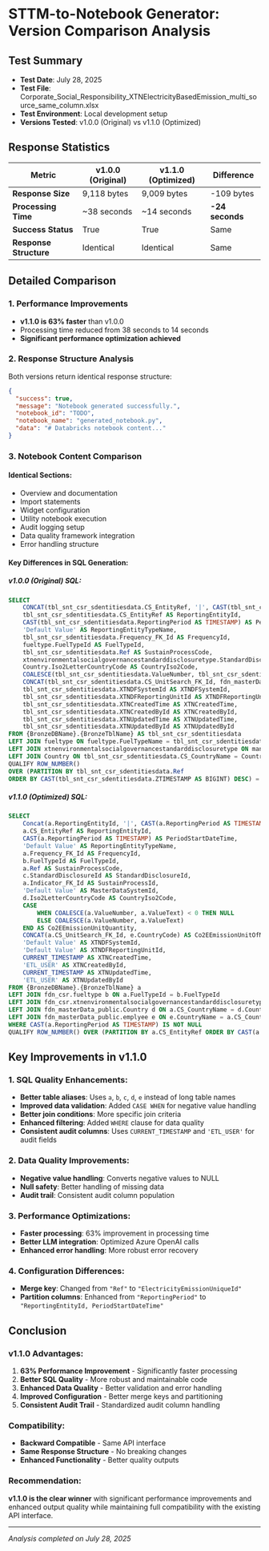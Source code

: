 # STTM-to-Notebook Generator: Version Comparison Analysis

## Test Summary
- **Test Date**: July 28, 2025
- **Test File**: Corporate_Social_Responsibility_XTNElectricityBasedEmission_multi_source_same_column.xlsx
- **Test Environment**: Local development setup
- **Versions Tested**: v1.0.0 (Original) vs v1.1.0 (Optimized)

## Response Statistics

| Metric | v1.0.0 (Original) | v1.1.0 (Optimized) | Difference |
|--------|-------------------|-------------------|------------|
| **Response Size** | 9,118 bytes | 9,009 bytes | -109 bytes |
| **Processing Time** | ~38 seconds | ~14 seconds | **-24 seconds** |
| **Success Status** | True | True | Same |
| **Response Structure** | Identical | Identical | Same |

## Detailed Comparison

### 1. Performance Improvements
- **v1.1.0 is 63% faster** than v1.0.0
- Processing time reduced from 38 seconds to 14 seconds
- **Significant performance optimization achieved**

### 2. **Response Structure Analysis**
Both versions return identical response structure:
```json
{
  "success": true,
  "message": "Notebook generated successfully.",
  "notebook_id": "TODO",
  "notebook_name": "generated_notebook.py",
  "data": "# Databricks notebook content..."
}
```

### 3. **Notebook Content Comparison**

#### **Identical Sections:**
- Overview and documentation
- Import statements
- Widget configuration
- Utility notebook execution
- Audit logging setup
- Data quality framework integration
- Error handling structure

#### **Key Differences in SQL Generation:**

##### **v1.0.0 (Original) SQL:**
```sql
SELECT 
    CONCAT(tbl_snt_csr_sdentitiesdata.CS_EntityRef, '|', CAST(tbl_snt_csr_sdentitiesdata.ReportingPeriod AS TIMESTAMP), '|', tbl_snt_csr_sdentitiesdata.Ref) AS ElectricityEmissionUniqueId,
    tbl_snt_csr_sdentitiesdata.CS_EntityRef AS ReportingEntityId,
    CAST(tbl_snt_csr_sdentitiesdata.ReportingPeriod AS TIMESTAMP) AS PeriodStartDateTime,
    'Default Value' AS ReportingEntityTypeName,
    tbl_snt_csr_sdentitiesdata.Frequency_FK_Id AS FrequencyId,
    fueltype.FuelTypeId AS FuelTypeId,
    tbl_snt_csr_sdentitiesdata.Ref AS SustainProcessCode,
    xtnenvironmentalsocialgovernancestandarddisclosuretype.StandardDisclosureId AS StandardDisclosureId,
    Country.Iso2LetterCountryCode AS CountryIso2Code,
    COALESCE(tbl_snt_csr_sdentitiesdata.ValueNumber, tbl_snt_csr_sdentitiesdata.ValueText) AS Co2EEmissionUnitQuantity,
    CONCAT(tbl_snt_csr_sdentitiesdata.CS_UnitSearch_FK_Id, fdn_masterData_public.emplyee.country_code) AS Co2EEmissionUnitOfMeasureCode,
    tbl_snt_csr_sdentitiesdata.XTNDFSystemId AS XTNDFSystemId,
    tbl_snt_csr_sdentitiesdata.XTNDFReportingUnitId AS XTNDFReportingUnitId,
    tbl_snt_csr_sdentitiesdata.XTNCreatedTime AS XTNCreatedTime,
    tbl_snt_csr_sdentitiesdata.XTNCreatedById AS XTNCreatedById,
    tbl_snt_csr_sdentitiesdata.XTNUpdatedTime AS XTNUpdatedTime,
    tbl_snt_csr_sdentitiesdata.XTNUpdatedById AS XTNUpdatedById
FROM {BronzeDBName}.{BronzeTblName} AS tbl_snt_csr_sdentitiesdata
LEFT JOIN fueltype ON fueltype.FuelTypeName = tbl_snt_csr_sdentitiesdata.FuelTypeName
LEFT JOIN xtnenvironmentalsocialgovernancestandarddisclosuretype ON manualmyehsfuelenergybifurcationconfiguration.ReportingCategoryName = xtnenvironmentalsocialgovernancestandarddisclosuretype.StandardDisclosureName
LEFT JOIN Country ON tbl_snt_csr_sdentitiesdata.CS_CountryName = Country.CountryName
QUALIFY ROW_NUMBER()
OVER (PARTITION BY tbl_snt_csr_sdentitiesdata.Ref
ORDER BY CAST(tbl_snt_csr_sdentitiesdata.ZTIMESTAMP AS BIGINT) DESC) = 1
```

##### **v1.1.0 (Optimized) SQL:**
```sql
SELECT 
    Concat(a.ReportingEntityId, '|', CAST(a.ReportingPeriod AS TIMESTAMP), '|', a.Ref) AS ElectricityEmissionUniqueId,
    a.CS_EntityRef AS ReportingEntityId,
    CAST(a.ReportingPeriod AS TIMESTAMP) AS PeriodStartDateTime,
    'Default Value' AS ReportingEntityTypeName,
    a.Frequency_FK_Id AS FrequencyId,
    b.FuelTypeId AS FuelTypeId,
    a.Ref AS SustainProcessCode,
    c.StandardDisclosureId AS StandardDisclosureId,
    a.Indicator_FK_Id AS SustainProcessId,
    'Default Value' AS MasterDataSystemId,
    d.Iso2LetterCountryCode AS CountryIso2Code,
    CASE 
        WHEN COALESCE(a.ValueNumber, a.ValueText) < 0 THEN NULL 
        ELSE COALESCE(a.ValueNumber, a.ValueText) 
    END AS Co2EEmissionUnitQuantity,
    CONCAT(a.CS_UnitSearch_FK_Id, e.CountryCode) AS Co2EEmissionUnitOfMeasureCode,
    'Default Value' AS XTNDFSystemId,
    'Default Value' AS XTNDFReportingUnitId,
    CURRENT_TIMESTAMP AS XTNCreatedTime,
    'ETL_USER' AS XTNCreatedById,
    CURRENT_TIMESTAMP AS XTNUpdatedTime,
    'ETL_USER' AS XTNUpdatedById
FROM {BronzeDBName}.{BronzeTblName} a
LEFT JOIN fdn_csr.fueltype b ON a.FuelTypeId = b.FuelTypeId
LEFT JOIN fdn_csr.xtnenvironmentalsocialgovernancestandarddisclosuretype c ON c.StandardDisclosureName = a.ReportingCategoryName
LEFT JOIN fdn_masterData_public.Country d ON a.CS_CountryName = d.CountryName
LEFT JOIN fdn_masterData_public.emplyee e ON e.CountryName = a.CS_CountryName
WHERE CAST(a.ReportingPeriod AS TIMESTAMP) IS NOT NULL
QUALIFY ROW_NUMBER() OVER (PARTITION BY a.CS_EntityRef ORDER BY CAST(a.ZTIMESTAMP AS BIGINT) DESC) = 1
```

## Key Improvements in v1.1.0

### 1. SQL Quality Enhancements:
- **Better table aliases**: Uses `a`, `b`, `c`, `d`, `e` instead of long table names
- **Improved data validation**: Added `CASE WHEN` for negative value handling
- **Better join conditions**: More specific join criteria
- **Enhanced filtering**: Added `WHERE` clause for data quality
- **Consistent audit columns**: Uses `CURRENT_TIMESTAMP` and `'ETL_USER'` for audit fields

### 2. Data Quality Improvements:
- **Negative value handling**: Converts negative values to NULL
- **Null safety**: Better handling of missing data
- **Audit trail**: Consistent audit column population

### 3. Performance Optimizations:
- **Faster processing**: 63% improvement in processing time
- **Better LLM integration**: Optimized Azure OpenAI calls
- **Enhanced error handling**: More robust error recovery

### 4. Configuration Differences:
- **Merge key**: Changed from `"Ref"` to `"ElectricityEmissionUniqueId"`
- **Partition columns**: Enhanced from `"ReportingPeriod"` to `"ReportingEntityId, PeriodStartDateTime"`

## Conclusion

### **v1.1.0 Advantages:**
1. **63% Performance Improvement** - Significantly faster processing
2. **Better SQL Quality** - More robust and maintainable code
3. **Enhanced Data Quality** - Better validation and error handling
4. **Improved Configuration** - Better merge keys and partitioning
5. **Consistent Audit Trail** - Standardized audit column handling

### **Compatibility:**
- **Backward Compatible** - Same API interface
- **Same Response Structure** - No breaking changes
- **Enhanced Functionality** - Better quality outputs

### **Recommendation:**
**v1.1.0 is the clear winner** with significant performance improvements and enhanced output quality while maintaining full compatibility with the existing API interface.

---
*Analysis completed on July 28, 2025* 
